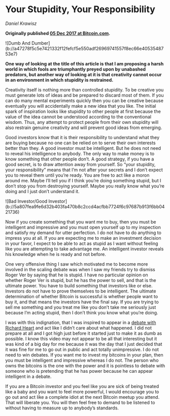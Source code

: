 # Your Stupidity, Your Responsibility 

_Daniel Krawisz_

**Originally published [05 Dec 2017 at Bitcoin.com](https://news.bitcoin.com/daniel-krawisz-on-governance/).**

<div class="my-4 text-center">![Dumb And Dumber](b://a47278f5c5e7421332f12fefcf5e550adf26969741557f8ec66e4053548753e7)</div>


**One way of looking at the title of this article is that I am proposing a harsh world in which fools are triumphantly preyed upon by unabashed predators, but another way of looking at it is that creativity cannot occur in an environment in which stupidity is restrained.**

Creativity itself is nothing more than controlled stupidity. To be creative you must generate lots of ideas and be prepared to discard most of them. If you can do many mental experiments quickly then you can be creative because eventually you will accidentally make a new idea that you like. The initial spark of inspiration looks like stupidity to other people at first because the value of the idea cannot be understood according to the conventional wisdom. Thus, any attempt to protect people from their own stupidity will also restrain genuine creativity and will prevent good ideas from emerging.

Good investors know that it is their responsibility to understand what they are buying because no one can be relied on to serve their own interests better than they. A good investor must be intelligent. But he does not need to reveal his intelligence to anybody. The only way to make money is to know something that other people don’t. A good strategy, if you have a good secret, is to draw attention away from yourself. So “your stupidity, your responsibility” means that I’m not after your secrets and I don’t expect you to reveal them until you’re ready. You are free to act like a moron around me. Maybe I’ll tell you if I think you’re doing something stupid, but I don’t stop you from destroying yourself. Maybe you really know what you’re doing and I just don’t understand it.

<div class="my-4 text-center">![Bad Investor/Good Investor](b://5a807fea9fe6d32b403fa470b8c2ccd4acfbb7724f6c97687b913f6bb0421736)</div>

Now if you create something that you want me to buy, then you must be intelligent and impressive and you must open yourself up to my inspection and satisfy my demand for utter perfection. I do not have to do anything to impress you at all. If you are expecting me to make an investment decision in your favor, I expect to be able to act as stupid as I want without feeling like you are attempting to take advantage me. An intelligent investor reveals his knowledge when he is ready and not before.

One very offensive thing I saw which motivated me to become more involved in the scaling debate was when I saw my friends try to dismiss Roger Ver by saying that he is stupid. I have no particular opinion on whether Roger Ver is stupid, but he has the power to sell, and that is the ultimate power. You have to build something that investors like or else. Investors do not have to prove themselves to be intelligent. The ultimate determination of whether Bitcoin is successful is whether people want to buy it, and that means the investors have the final say. If you are trying to sell me something and you treat me like you don’t take me seriously just because I’m acting stupid, then I don’t think you know what you’re doing.

I was with this indignation, that I was inspired to appear in a [debate with Richard Heart](https://www.youtube.com/watch?v=PgNh43veB3Q) and act like I didn’t care about what happened. I did not prepare at all and I got high just before it started just to make it as dumb as possible. I know this video may not appear to be all that interesting but it was kind of a big day for me because it was the day that I just decided that it was fine for me to go out in public and act totally unimpressive. I do not need to win debates. If you want me to invest my bitcoins in your plan, then you must be intelligent and impressive whereas I do not. The person who owns the bitcoins is the one with the power and it is pointless to debate with someone who is pretending that he has power because he can appear intelligent in a debate.

If you are a Bitcoin investor and you feel like you are sick of being treated like a baby and you want to feel more powerful, I would encourage you to go out and act like a complete idiot at the next Bitcoin meetup you attend. That will liberate you. You will then feel free to demand to be listened to without having to measure up to anybody’s standards.
